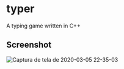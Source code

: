 # typer
A typing game written in C++

## Screenshot
![Captura de tela de 2020-03-05 22-35-03](https://user-images.githubusercontent.com/30642647/76041841-ffed4f00-5f31-11ea-9bbd-d448f8bb9ea4.png)

